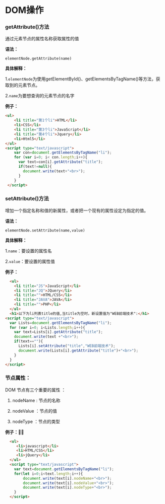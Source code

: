 # DOM操作

### getAttribute()方法

通过元素节点的属性名称获取属性的值

**语法：**

`elementNode.getAttribute(name)`

**具体解释：**

1.`elementNode`为使用getElementById()、getElementsByTagName()等方法，获取到的元素节点。

2.`name`为要想查询的元素节点的名字

**例子：**

```html
<ul>  
    <li title="第1个li">HTML</li>  
    <li>CSS</li>  
    <li title="第3个li">JavaScript</li>  
    <li title="第4个li">Jquery</li>  
    <li>Html5</li>  
</ul>  
<script type="text/javascript">
    var con=document.getElementsByTagName("li");
    for (var i=0; i< con.length;i++){
      var text=con[i].getAttribute("title");
      if(text!=null){
        document.write(text+"<br>");
      }
    }
 </script> 
```


### setAttribute()方法

增加一个指定名称和值的新属性，或者把一个现有的属性设定为指定的值。

**语法：**

`elementNode.setAttribute(name,value)`

**具体解释：**

1.`name`：要设置的属性名

2.`value`：要设置的属性值

**例子：**

```html
  <ul>  
    <li title="JS">JavaScript</li>  
    <li title="JQ">JQuery</li>  
    <li title="">HTML/CSS</li>  
    <li title="JAVA">JAVA</li>  
    <li title="">PHP</li>  
  </ul>  
  <h1>以下为li列表title的值,当title为空时，新设置值为"WEB前端技术":</h1>
<script type="text/javascript">
  var Lists=document.getElementsByTagName("li");
  for (var i=0; i<Lists.length;i++){
    var text=Lists[i].getAttribute("title");
    document.write(text +"<br>");
    if(text==""){
      Lists[i].setAttribute("title","WEB前端技术");
      document.write(Lists[i].getAttribute("title")+"<br>");
    }
  }
</script>
```



### 节点属性：

DOM 节点有三个重要的属性 ：

1. nodeName : 节点的名称

2. nodeValue ：节点的值

3. nodeType ：节点的类型

**例子：**

```html
  <ul>
     <li>javascript</li>
     <li>HTML/CSS</li>
     <li>jQuery</li>     
  </ul>
  <script type="text/javascript">
    var text=document.getElementsByTagName("li");
    for(let i=0;i<text.length;i++){
        document.write(text[i].nodeName+"<br>");
        document.write(text[i].nodeValue+"<br>");
        document.write(text[i].nodeType+"<br>");
    }
  </script>
```


